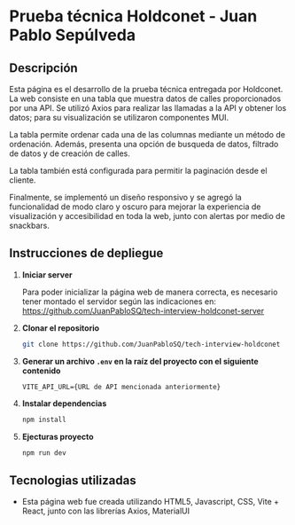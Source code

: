 # Prueba técnica Holdconet - Juan Pablo Sepúlveda


## Descripción
Esta página es el desarrollo de la prueba técnica entregada por Holdconet. La web consiste en una tabla que muestra datos de calles proporcionados por una API. Se utilizó Axios para realizar las llamadas a la API y obtener los datos; para su visualización se utilizaron componentes MUI.

La tabla permite ordenar cada una de las columnas mediante un método de ordenación. Además, presenta una opción de busqueda de datos, filtrado de datos y de creación de calles.

La tabla también está configurada para permitir la paginación desde el cliente.

Finalmente, se implementó un diseño responsivo y se agregó la funcionalidad de modo claro y oscuro para mejorar la experiencia de visualización y accesibilidad en toda la web, junto con alertas por medio de snackbars.


## Instrucciones de depliegue

1. **Iniciar server**

    Para poder inicializar la página web de manera correcta, es necesario tener montado el servidor según las indicaciones en: https://github.com/JuanPabloSQ/tech-interview-holdconet-server


2. **Clonar el repositorio**
    ```bash
    git clone https://github.com/JuanPabloSQ/tech-interview-holdconet
    ```

3. **Generar un archivo `.env` en la raíz del proyecto con el siguiente contenido**

    ```
    VITE_API_URL={URL de API mencionada anteriormente}

    ```

4. **Instalar dependencias**

    ```bash
    npm install
    ```

5. **Ejecturas proyecto**

    ```bash
    npm run dev
    ```


## Tecnologias utilizadas

- Esta página web fue creada utilizando HTML5, Javascript, CSS, Vite + React, junto con las librerías Axios, MaterialUI
